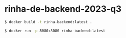 # rinha-de-backend-2023-q3

``` bash
$ docker build -t rinha-backend:latest .

$ docker run -p 8080:8080 rinha-backend:latest
```